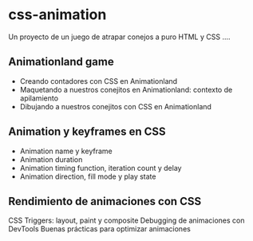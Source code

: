 # css-animation
Un proyecto de un juego de atrapar conejos a puro HTML y CSS
....
## Animationland game
- Creando contadores con CSS en Animationland
- Maquetando a nuestros conejitos en Animationland: contexto de apilamiento
- Dibujando a nuestros conejitos con CSS en Animationland
## Animation y keyframes en CSS
- Animation name y keyframe
- Animation duration
- Animation timing function, iteration count y delay
- Animation direction, fill mode y play state

## Rendimiento de animaciones con CSS
CSS Triggers: layout, paint y composite
Debugging de animaciones con DevTools
Buenas prácticas para optimizar animaciones